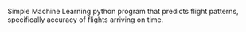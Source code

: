 Simple Machine Learning python program that predicts flight patterns, specifically accuracy of flights arriving on time.